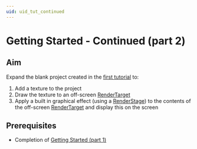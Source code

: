 ```yaml
---
uid: uid_tut_continued
---
```

# Getting Started - Continued (part 2)

## Aim
Expand the blank project created in the [first tutorial](xref:uid_gettingstarted) to:

1. Add a texture to the project
2. Draw the texture to an off-screen [RenderTarget](xref:rendertargets)
3. Apply a built in graphical effect (using a [RenderStage](xref:uid_renderstages)) to the contents of the off-screen [RenderTarget](xref:rendertargets) and display this on the screen

## Prerequisites 
* Completion of [Getting Started (part 1)](xref:uid_gettingstarted)
